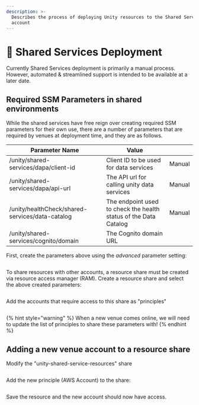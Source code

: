 ```yaml
---
description: >-
  Describes the process of deploying Unity resources to the Shared Services
  account
---
```


# 🚧 Shared Services Deployment

Currently Shared Services deployment is primarily a manual process.  However, automated & streamlined support is intended to be available at a later date.

##

## Required SSM Parameters in shared environments

While the shared services have free reign over creating required SSM parameters for their own use, there are a number of parameters that are required by venues at deployment time, and they are as follows.

| Parameter Name                                  | Value                                                            |        |
| ----------------------------------------------- | ---------------------------------------------------------------- | ------ |
| /unity/shared-services/dapa/client-id           | Client ID to be used for data services                           | Manual |
| /unity/shared-services/dapa/api-url             | The API url for calling unity data services                      | Manual |
| /unity/healthCheck/shared-services/data-catalog | The endpoint used to check the health status of the Data Catalog | Manual |
| /unity/shared-services/cognito/domain           | The Cognito domain URL                                           |        |

First, create the parameters above using the _advanced_ parameter setting:

<figure><img src="../../../../../.gitbook/assets/Screenshot 2024-04-25 at 11.19.57 AM.png" alt=""><figcaption></figcaption></figure>

To share resources with other accounts, a resource share must be created via resource access manager (RAM). Create a resource share and select the above created parameters:

<figure><img src="../../../../../.gitbook/assets/Screenshot 2024-04-25 at 11.23.00 AM.png" alt=""><figcaption></figcaption></figure>

Add the accounts that require access to this share as "principles"

<figure><img src="../../../../../.gitbook/assets/Screenshot 2024-04-25 at 11.24.58 AM.png" alt=""><figcaption></figcaption></figure>

{% hint style="warning" %}
When a new venue comes online, we will need to update the list of principles to share these parameters with!
{% endhint %}

## Adding a new venue account to a resource share

Modify the "unity-shared-service-resources" share

<figure><img src="../../../../../.gitbook/assets/Screenshot 2024-04-25 at 11.33.21 AM.png" alt=""><figcaption></figcaption></figure>

Add the new principle (AWS Account) to the share:

<figure><img src="../../../../../.gitbook/assets/Screenshot 2024-04-25 at 11.33.34 AM.png" alt=""><figcaption></figcaption></figure>

Save the resource and the new account should now have access.

